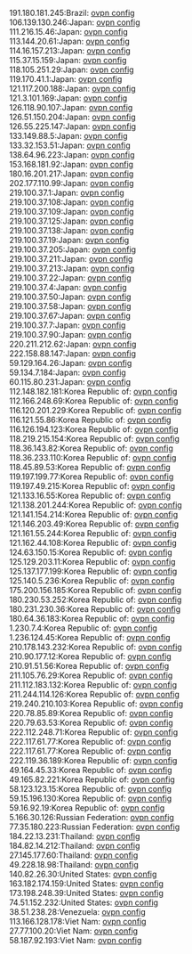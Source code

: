 191.180.181.245:Brazil: [ovpn config](vpn/191_180_181_245.ovpn)  
106.139.130.246:Japan: [ovpn config](vpn/106_139_130_246.ovpn)  
111.216.15.46:Japan: [ovpn config](vpn/111_216_15_46.ovpn)  
113.144.20.61:Japan: [ovpn config](vpn/113_144_20_61.ovpn)  
114.16.157.213:Japan: [ovpn config](vpn/114_16_157_213.ovpn)  
115.37.15.159:Japan: [ovpn config](vpn/115_37_15_159.ovpn)  
118.105.251.29:Japan: [ovpn config](vpn/118_105_251_29.ovpn)  
119.170.41.1:Japan: [ovpn config](vpn/119_170_41_1.ovpn)  
121.117.200.188:Japan: [ovpn config](vpn/121_117_200_188.ovpn)  
121.3.101.169:Japan: [ovpn config](vpn/121_3_101_169.ovpn)  
126.118.90.107:Japan: [ovpn config](vpn/126_118_90_107.ovpn)  
126.51.150.204:Japan: [ovpn config](vpn/126_51_150_204.ovpn)  
126.55.225.147:Japan: [ovpn config](vpn/126_55_225_147.ovpn)  
133.149.88.5:Japan: [ovpn config](vpn/133_149_88_5.ovpn)  
133.32.153.51:Japan: [ovpn config](vpn/133_32_153_51.ovpn)  
138.64.96.223:Japan: [ovpn config](vpn/138_64_96_223.ovpn)  
153.168.181.92:Japan: [ovpn config](vpn/153_168_181_92.ovpn)  
180.16.201.217:Japan: [ovpn config](vpn/180_16_201_217.ovpn)  
202.177.110.99:Japan: [ovpn config](vpn/202_177_110_99.ovpn)  
219.100.37.1:Japan: [ovpn config](vpn/219_100_37_1.ovpn)  
219.100.37.108:Japan: [ovpn config](vpn/219_100_37_108.ovpn)  
219.100.37.109:Japan: [ovpn config](vpn/219_100_37_109.ovpn)  
219.100.37.125:Japan: [ovpn config](vpn/219_100_37_125.ovpn)  
219.100.37.138:Japan: [ovpn config](vpn/219_100_37_138.ovpn)  
219.100.37.19:Japan: [ovpn config](vpn/219_100_37_19.ovpn)  
219.100.37.205:Japan: [ovpn config](vpn/219_100_37_205.ovpn)  
219.100.37.211:Japan: [ovpn config](vpn/219_100_37_211.ovpn)  
219.100.37.213:Japan: [ovpn config](vpn/219_100_37_213.ovpn)  
219.100.37.22:Japan: [ovpn config](vpn/219_100_37_22.ovpn)  
219.100.37.4:Japan: [ovpn config](vpn/219_100_37_4.ovpn)  
219.100.37.50:Japan: [ovpn config](vpn/219_100_37_50.ovpn)  
219.100.37.58:Japan: [ovpn config](vpn/219_100_37_58.ovpn)  
219.100.37.67:Japan: [ovpn config](vpn/219_100_37_67.ovpn)  
219.100.37.7:Japan: [ovpn config](vpn/219_100_37_7.ovpn)  
219.100.37.90:Japan: [ovpn config](vpn/219_100_37_90.ovpn)  
220.211.212.62:Japan: [ovpn config](vpn/220_211_212_62.ovpn)  
222.158.88.147:Japan: [ovpn config](vpn/222_158_88_147.ovpn)  
59.129.164.26:Japan: [ovpn config](vpn/59_129_164_26.ovpn)  
59.134.7.184:Japan: [ovpn config](vpn/59_134_7_184.ovpn)  
60.115.80.231:Japan: [ovpn config](vpn/60_115_80_231.ovpn)  
112.148.182.181:Korea Republic of: [ovpn config](vpn/112_148_182_181.ovpn)  
112.166.248.69:Korea Republic of: [ovpn config](vpn/112_166_248_69.ovpn)  
116.120.201.229:Korea Republic of: [ovpn config](vpn/116_120_201_229.ovpn)  
116.121.55.86:Korea Republic of: [ovpn config](vpn/116_121_55_86.ovpn)  
116.126.194.123:Korea Republic of: [ovpn config](vpn/116_126_194_123.ovpn)  
118.219.215.154:Korea Republic of: [ovpn config](vpn/118_219_215_154.ovpn)  
118.36.143.82:Korea Republic of: [ovpn config](vpn/118_36_143_82.ovpn)  
118.36.233.110:Korea Republic of: [ovpn config](vpn/118_36_233_110.ovpn)  
118.45.89.53:Korea Republic of: [ovpn config](vpn/118_45_89_53.ovpn)  
119.197.199.77:Korea Republic of: [ovpn config](vpn/119_197_199_77.ovpn)  
119.197.49.215:Korea Republic of: [ovpn config](vpn/119_197_49_215.ovpn)  
121.133.16.55:Korea Republic of: [ovpn config](vpn/121_133_16_55.ovpn)  
121.138.201.244:Korea Republic of: [ovpn config](vpn/121_138_201_244.ovpn)  
121.141.154.214:Korea Republic of: [ovpn config](vpn/121_141_154_214.ovpn)  
121.146.203.49:Korea Republic of: [ovpn config](vpn/121_146_203_49.ovpn)  
121.161.55.244:Korea Republic of: [ovpn config](vpn/121_161_55_244.ovpn)  
121.162.44.108:Korea Republic of: [ovpn config](vpn/121_162_44_108.ovpn)  
124.63.150.15:Korea Republic of: [ovpn config](vpn/124_63_150_15.ovpn)  
125.129.203.11:Korea Republic of: [ovpn config](vpn/125_129_203_11.ovpn)  
125.137.177.199:Korea Republic of: [ovpn config](vpn/125_137_177_199.ovpn)  
125.140.5.236:Korea Republic of: [ovpn config](vpn/125_140_5_236.ovpn)  
175.200.156.185:Korea Republic of: [ovpn config](vpn/175_200_156_185.ovpn)  
180.230.53.252:Korea Republic of: [ovpn config](vpn/180_230_53_252.ovpn)  
180.231.230.36:Korea Republic of: [ovpn config](vpn/180_231_230_36.ovpn)  
180.64.36.183:Korea Republic of: [ovpn config](vpn/180_64_36_183.ovpn)  
1.230.7.4:Korea Republic of: [ovpn config](vpn/1_230_7_4.ovpn)  
1.236.124.45:Korea Republic of: [ovpn config](vpn/1_236_124_45.ovpn)  
210.178.143.232:Korea Republic of: [ovpn config](vpn/210_178_143_232.ovpn)  
210.90.177.12:Korea Republic of: [ovpn config](vpn/210_90_177_12.ovpn)  
210.91.51.56:Korea Republic of: [ovpn config](vpn/210_91_51_56.ovpn)  
211.105.76.29:Korea Republic of: [ovpn config](vpn/211_105_76_29.ovpn)  
211.112.183.132:Korea Republic of: [ovpn config](vpn/211_112_183_132.ovpn)  
211.244.114.126:Korea Republic of: [ovpn config](vpn/211_244_114_126.ovpn)  
219.240.210.103:Korea Republic of: [ovpn config](vpn/219_240_210_103.ovpn)  
220.78.85.89:Korea Republic of: [ovpn config](vpn/220_78_85_89.ovpn)  
220.79.63.53:Korea Republic of: [ovpn config](vpn/220_79_63_53.ovpn)  
222.112.248.71:Korea Republic of: [ovpn config](vpn/222_112_248_71.ovpn)  
222.117.61.77:Korea Republic of: [ovpn config](vpn/222_117_61_77.ovpn)  
222.117.61.77:Korea Republic of: [ovpn config](vpn/222_117_61_77.ovpn)  
222.119.36.189:Korea Republic of: [ovpn config](vpn/222_119_36_189.ovpn)  
49.164.45.33:Korea Republic of: [ovpn config](vpn/49_164_45_33.ovpn)  
49.165.82.221:Korea Republic of: [ovpn config](vpn/49_165_82_221.ovpn)  
58.123.123.15:Korea Republic of: [ovpn config](vpn/58_123_123_15.ovpn)  
59.15.196.130:Korea Republic of: [ovpn config](vpn/59_15_196_130.ovpn)  
59.16.92.19:Korea Republic of: [ovpn config](vpn/59_16_92_19.ovpn)  
5.166.30.126:Russian Federation: [ovpn config](vpn/5_166_30_126.ovpn)  
77.35.180.223:Russian Federation: [ovpn config](vpn/77_35_180_223.ovpn)  
184.22.13.231:Thailand: [ovpn config](vpn/184_22_13_231.ovpn)  
184.82.14.212:Thailand: [ovpn config](vpn/184_82_14_212.ovpn)  
27.145.177.60:Thailand: [ovpn config](vpn/27_145_177_60.ovpn)  
49.228.18.98:Thailand: [ovpn config](vpn/49_228_18_98.ovpn)  
140.82.26.30:United States: [ovpn config](vpn/140_82_26_30.ovpn)  
163.182.174.159:United States: [ovpn config](vpn/163_182_174_159.ovpn)  
173.198.248.39:United States: [ovpn config](vpn/173_198_248_39.ovpn)  
74.51.152.232:United States: [ovpn config](vpn/74_51_152_232.ovpn)  
38.51.238.28:Venezuela: [ovpn config](vpn/38_51_238_28.ovpn)  
113.166.128.178:Viet Nam: [ovpn config](vpn/113_166_128_178.ovpn)  
27.77.100.20:Viet Nam: [ovpn config](vpn/27_77_100_20.ovpn)  
58.187.92.193:Viet Nam: [ovpn config](vpn/58_187_92_193.ovpn)  
